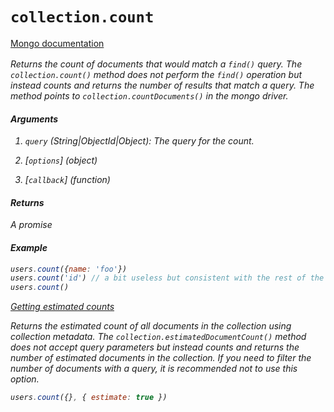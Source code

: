 # `collection.count`

[Mongo documentation <i class="fa fa-external-link" style="position: relative; top: 2px;" />](http://mongodb.github.io/node-mongodb-native/3.2/api/Collection.html#countDocuments)

Returns the count of documents that would match a `find()` query. The `collection.count()` method does not perform the `find()` operation but instead counts and returns the number of results that match a query. The method points to `collection.countDocuments()` in the mongo driver.

#### Arguments

1. `query` *(String|ObjectId|Object)*: The query for the count.

2. [`options`] *(object)*

3. [`callback`] *(function)*

#### Returns

A promise

#### Example

```js
users.count({name: 'foo'})
users.count('id') // a bit useless but consistent with the rest of the API
users.count() 
```

[Getting estimated counts](http://mongodb.github.io/node-mongodb-native/3.2/api/Collection.html#estimatedDocumentCount)

Returns the estimated count of *all* documents in the collection using collection metadata. The `collection.estimatedDocumentCount()` method does not accept query parameters but instead counts and returns the number of estimated documents in the collection. If you need to filter the number of documents with a query, it is recommended not to use this option.

```js
users.count({}, { estimate: true })
```
